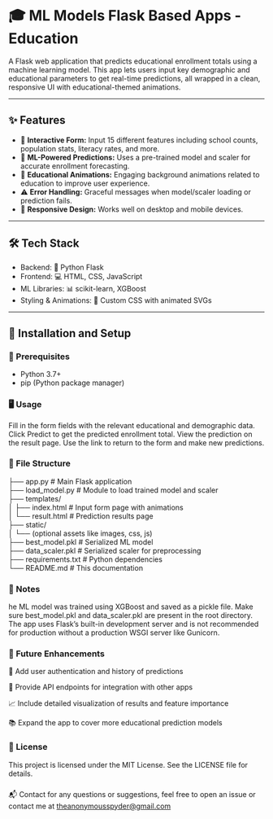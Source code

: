 # 🎓 ML Models Flask Based Apps - Education

A Flask web application that predicts educational enrollment totals using a machine learning model. This app lets users input key demographic and educational parameters to get real-time predictions, all wrapped in a clean, responsive UI with educational-themed animations.

---

## ✨ Features

- 📝 **Interactive Form:** Input 15 different features including school counts, population stats, literacy rates, and more.  
- 🤖 **ML-Powered Predictions:** Uses a pre-trained model and scaler for accurate enrollment forecasting.  
- 🎨 **Educational Animations:** Engaging background animations related to education to improve user experience.  
- ⚠️ **Error Handling:** Graceful messages when model/scaler loading or prediction fails.  
- 📱 **Responsive Design:** Works well on desktop and mobile devices.

---

## 🛠 Tech Stack

- Backend: 🐍 Python Flask  
- Frontend: 💻 HTML, CSS, JavaScript  
- ML Libraries: 📊 scikit-learn, XGBoost  
- Styling & Animations: 🎨 Custom CSS with animated SVGs

---

## 🚀 Installation and Setup

### 🔧 Prerequisites

- Python 3.7+  
- pip (Python package manager)


### 🖥 Usage
Fill in the form fields with the relevant educational and demographic data. Click Predict to get the predicted enrollment total. View the prediction on the result page. Use the link to return to the form and make new predictions.

### 📁 File Structure
├── app.py              # Main Flask application  
├── load_model.py       # Module to load trained model and scaler  
├── templates/  
│   ├── index.html      # Input form page with animations  
│   └── result.html     # Prediction results page  
├── static/  
│   └── (optional assets like images, css, js)  
├── best_model.pkl      # Serialized ML model  
├── data_scaler.pkl     # Serialized scaler for preprocessing  
├── requirements.txt    # Python dependencies  
└── README.md           # This documentation  


### 📝 Notes
he ML model was trained using XGBoost and saved as a pickle file. Make sure best_model.pkl and data_scaler.pkl are present in the root directory. The app uses Flask’s built-in development server and is not recommended for production without a production WSGI server like Gunicorn.

### 🔮 Future Enhancements
🔐 Add user authentication and history of predictions

🔗 Provide API endpoints for integration with other apps

📈 Include detailed visualization of results and feature importance

📚 Expand the app to cover more educational prediction models

### 📜 License
This project is licensed under the MIT License. See the LICENSE file for details.

### 
📬 Contact
for any questions or suggestions, feel free to open an issue or contact me at theanonymousspyder@gmail.com



